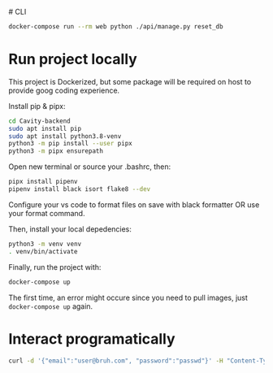 # CLI
```bash
docker-compose run --rm web python ./api/manage.py reset_db
```

# Run project locally
This project is Dockerized, but some package will be required on host to provide goog coding experience.

Install pip & pipx:
```bash
cd Cavity-backend
sudo apt install pip
sudo apt install python3.8-venv
python3 -m pip install --user pipx
python3 -m pipx ensurepath
```

Open new terminal or source your .bashrc, then:

```bash
pipx install pipenv
pipenv install black isort flake8 --dev
```

Configure your vs code to format files on save with black formatter OR use your format command.

Then, install your local depedencies:
```bash
python3 -m venv venv
. venv/bin/activate
```


Finally, run the project with:
```bash
docker-compose up
```

The first time, an error might occure since you need to pull images, just ```docker-compose up``` again.

# Interact programatically
```bash
curl -d '{"email":"user@bruh.com", "password":"passwd"}' -H "Content-Type: application/json" -X POST http://172.25.0.3:5000/auth/login
```